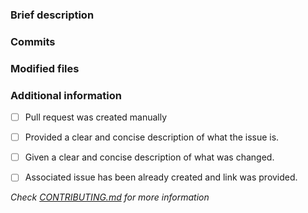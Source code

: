 ### Brief description


<!-- Write you description here -->


### Commits
<!-- Diff commits -->


### Modified files
<!-- Diff files -->


### Additional information
* [ ] Pull request was created manually
* [ ] Provided a clear and concise description of what the issue is.
* [ ] Given a clear and concise description of what was changed.
* [ ] Associated issue has been already created and link was provided.


*Check [CONTRIBUTING.md](../blob/master/.github/CONTRIBUTING.md) for more information*
